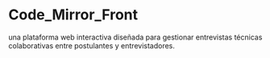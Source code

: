 # Code_Mirror_Front
una plataforma web interactiva diseñada para gestionar entrevistas técnicas colaborativas entre postulantes y entrevistadores.
